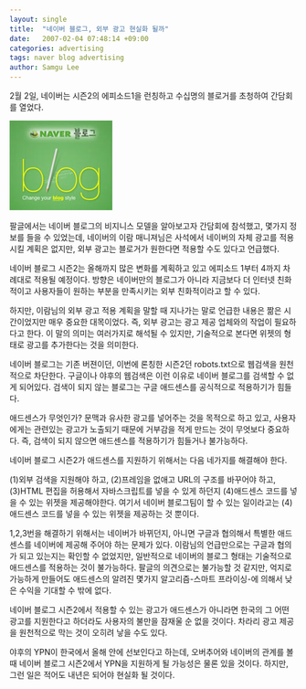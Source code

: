 ```yaml
---
layout: single
title:  "네이버 블로그, 외부 광고 현실화 될까"
date:   2007-02-04 07:48:14 +09:00
categories: advertising
tags: naver blog advertising
author: Samgu Lee
---
```

2월 2일, 네이버는 시즌2의 에피소드1을 런칭하고 수십명의 블로거를 초청하여 간담회를 열었다.

![네이버 블로그 시즌2](/assets/naver-blog.jpg)

팔글에서는 네이버 블로그의 비지니스 모델을 알아보고자 간담회에 참석했고, 몇가지 정보를 들을 수 있었는데, 네이버의 이람 매니져님은 사석에서 네이버의 자체 광고를 적용시킬 계획은 없지만, 외부 광고는 블로거가 원한다면 적용할 수도 있다고 언급했다.

네이버 블로그 시즌2는 올해까지 많은 변화를 계획하고 있고 에피소드 1부터 4까지 차례대로 적용될 예정이다. 방향은 네이버만의 블로그가 아니라 지금보다 더 인터넷 친화적이고 사용자들이 원하는 부분을 만족시키는 외부 친화적이라고 할 수 있다.

하지만, 이람님의 외부 광고 적용 계획을 말할 때 지나가는 말로 언급한 내용은 짦은 시간이었지만 매우 중요한 대목이었다. 즉, 외부 광고는 광고 제공 업체와의 작업이 필요하다고 한다. 이 말의 의미는 여러가지로 해석될 수 있지만, 기술적으로 본다면 위젯의 형태로 광고를 추가한다는 것을 의미한다.

네이버 블로그는 기존 버젼이던, 이번에 론칭한 시즌2던 robots.txt으로 웹검색을 원천적으로 차단한다. 구글이나 야후의 웹검색은 이런 이유로 네이버 블로그를 검색할 수 없게 되어있다. 검색이 되지 않는 블로그는 구글 애드센스를 공식적으로 적용하기가 힘들다.

애드센스가 무엇인가? 문맥과 유사한 광고를 넣어주는 것을 목적으로 하고 있고, 사용자에게는 관련있는 광고가 노출되기 때문에 거부감을 적게 만드는 것이 무엇보다 중요하다. 즉, 검색이 되지 않으면 애드센스를 적용하기가 힘들거나 불가능하다.

네이버 블로그 시즌2가 애드센스를 지원하기 위해서는 다음 네가지를 해결해야 한다.

(1)외부 검색을 지원해야 하고, (2)프레임을 없애고 URL의 구조를 바꾸어야 하고, (3)HTML 편집을 허용해서 자바스크립트를 넣을 수 있게 하던지 (4)애드센스 코드를 넣을 수 있는 위젯을 제공해야한다. 여기서 네이버 블로그팀이 할 수 있는 일이라고는 (4)애드센스 코드를 넣을 수 있는 위젯을 제공하는 것 뿐이다.

1,2,3번을 해결하기 위해서는 네이버가 바뀌던지, 아니면 구글과 협의해서 특별한 애드센스를 네이버에 제공해 주어야 하는 문제가 있다. 이람님의 언급만으로는 구글과 협의가 되고 있는지는 확인할 수 없었지만, 일반적으로 네이버의 블로그 형태는 기술적으로 애드센스를 적용하는 것이 불가능하다. 팔글의 의견으로는 불가능할 것 같지만, 억지로 가능하게 만들어도 애드센스의 알려진 몇가지 알고리즘-스마트 프라이싱-에 의해서 낮은 수익을 기대할 수 밖에 없다.

네이버 블로그 시즌2에서 적용할 수 있는 광고가 애드센스가 아니라면 한국의 그 어떤 광고를 지원한다고 하더라도 사용자의 불만을 잠재울 순 없을 것이다. 차라리 광고 제공을 원천적으로 막는 것이 오히려 낳을 수도 있다.

야후의 YPN이 한국에서 올해 안에 선보인다고 하는데, 오버추어와 네이버의 관계를 볼 때 네이버 블로그 시즌2에서 YPN을 지원하게 될 가능성은 물론 있을 것이다. 하지만, 그런 일은 적어도 내년은 되어야 현실화 될 것이다.
